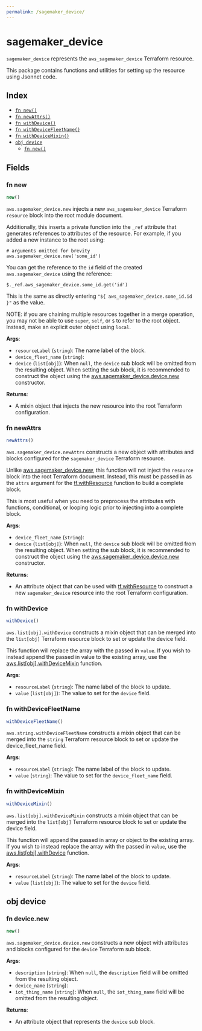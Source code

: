 ```yaml
---
permalink: /sagemaker_device/
---
```


# sagemaker_device

`sagemaker_device` represents the `aws_sagemaker_device` Terraform resource.



This package contains functions and utilities for setting up the resource using Jsonnet code.


## Index

* [`fn new()`](#fn-new)
* [`fn newAttrs()`](#fn-newattrs)
* [`fn withDevice()`](#fn-withdevice)
* [`fn withDeviceFleetName()`](#fn-withdevicefleetname)
* [`fn withDeviceMixin()`](#fn-withdevicemixin)
* [`obj device`](#obj-device)
  * [`fn new()`](#fn-devicenew)

## Fields

### fn new

```ts
new()
```


`aws.sagemaker_device.new` injects a new `aws_sagemaker_device` Terraform `resource`
block into the root module document.

Additionally, this inserts a private function into the `_ref` attribute that generates references to attributes of the
resource. For example, if you added a new instance to the root using:

    # arguments omitted for brevity
    aws.sagemaker_device.new('some_id')

You can get the reference to the `id` field of the created `aws.sagemaker_device` using the reference:

    $._ref.aws_sagemaker_device.some_id.get('id')

This is the same as directly entering `"${ aws_sagemaker_device.some_id.id }"` as the value.

NOTE: if you are chaining multiple resources together in a merge operation, you may not be able to use `super`, `self`,
or `$` to refer to the root object. Instead, make an explicit outer object using `local`.

**Args**:
  - `resourceLabel` (`string`): The name label of the block.
  - `device_fleet_name` (`string`): 
  - `device` (`list[obj]`):  When `null`, the `device` sub block will be omitted from the resulting object. When setting the sub block, it is recommended to construct the object using the [aws.sagemaker_device.device.new](#fn-sagemaker_devicedevicenew) constructor.

**Returns**:
- A mixin object that injects the new resource into the root Terraform configuration.


### fn newAttrs

```ts
newAttrs()
```


`aws.sagemaker_device.newAttrs` constructs a new object with attributes and blocks configured for the `sagemaker_device`
Terraform resource.

Unlike [aws.sagemaker_device.new](#fn-sagemaker_devicenew), this function will not inject the `resource`
block into the root Terraform document. Instead, this must be passed in as the `attrs` argument for the
[tf.withResource](https://github.com/tf-libsonnet/core/tree/main/docs#fn-withresource) function to build a complete block.

This is most useful when you need to preprocess the attributes with functions, conditional, or looping logic prior to
injecting into a complete block.

**Args**:
  - `device_fleet_name` (`string`): 
  - `device` (`list[obj]`):  When `null`, the `device` sub block will be omitted from the resulting object. When setting the sub block, it is recommended to construct the object using the [aws.sagemaker_device.device.new](#fn-sagemaker_devicedevicenew) constructor.

**Returns**:
  - An attribute object that can be used with [tf.withResource](https://github.com/tf-libsonnet/core/tree/main/docs#fn-withresource) to construct a new `sagemaker_device` resource into the root Terraform configuration.


### fn withDevice

```ts
withDevice()
```

`aws.list[obj].withDevice` constructs a mixin object that can be merged into the `list[obj]`
Terraform resource block to set or update the device field.

This function will replace the array with the passed in `value`. If you wish to instead append the
passed in value to the existing array, use the [aws.list[obj].withDeviceMixin](TODO) function.


**Args**:
  - `resourceLabel` (`string`): The name label of the block to update.
  - `value` (`list[obj]`): The value to set for the `device` field.


### fn withDeviceFleetName

```ts
withDeviceFleetName()
```

`aws.string.withDeviceFleetName` constructs a mixin object that can be merged into the `string`
Terraform resource block to set or update the device_fleet_name field.



**Args**:
  - `resourceLabel` (`string`): The name label of the block to update.
  - `value` (`string`): The value to set for the `device_fleet_name` field.


### fn withDeviceMixin

```ts
withDeviceMixin()
```

`aws.list[obj].withDeviceMixin` constructs a mixin object that can be merged into the `list[obj]`
Terraform resource block to set or update the device field.

This function will append the passed in array or object to the existing array. If you wish
to instead replace the array with the passed in `value`, use the [aws.list[obj].withDevice](TODO)
function.


**Args**:
  - `resourceLabel` (`string`): The name label of the block to update.
  - `value` (`list[obj]`): The value to set for the `device` field.


## obj device



### fn device.new

```ts
new()
```


`aws.sagemaker_device.device.new` constructs a new object with attributes and blocks configured for the `device`
Terraform sub block.



**Args**:
  - `description` (`string`):  When `null`, the `description` field will be omitted from the resulting object.
  - `device_name` (`string`): 
  - `iot_thing_name` (`string`):  When `null`, the `iot_thing_name` field will be omitted from the resulting object.

**Returns**:
  - An attribute object that represents the `device` sub block.
